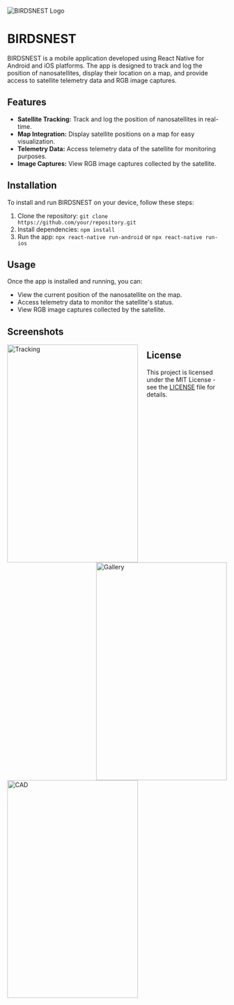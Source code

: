 ![BIRDSNEST Logo](https://i.imgur.com/3nsJqfy.jpg)

# BIRDSNEST

BIRDSNEST is a mobile application developed using React Native for Android and iOS platforms. The app is designed to track and log the position of nanosatellites, display their location on a map, and provide access to satellite telemetry data and RGB image captures.

## Features

- **Satellite Tracking:** Track and log the position of nanosatellites in real-time.
- **Map Integration:** Display satellite positions on a map for easy visualization.
- **Telemetry Data:** Access telemetry data of the satellite for monitoring purposes.
- **Image Captures:** View RGB image captures collected by the satellite.

## Installation

To install and run BIRDSNEST on your device, follow these steps:

1. Clone the repository: `git clone https://github.com/your/repository.git`
2. Install dependencies: `npm install`
3. Run the app: `npx react-native run-android` or `npx react-native run-ios`

## Usage

Once the app is installed and running, you can:

- View the current position of the nanosatellite on the map.
- Access telemetry data to monitor the satellite's status.
- View RGB image captures collected by the satellite.

## Screenshots

<img src="https://i.imgur.com/fTG9ffg.jpg" alt="Tracking" style="width: 300px; height: 500px; float: left; margin-right: 20px;">
<img src="https://i.imgur.com/U0J6aEu.jpg" alt="Gallery" style="width: 300px; height: 500px; float: right; margin-left: 20px;">
<img src="https://i.imgur.com/wt9Gkrs.jpg" alt="CAD" style="width: 300px; height: 500px; float: left; margin-right: 20px;">


## License

This project is licensed under the MIT License - see the [LICENSE](LICENSE) file for details.
